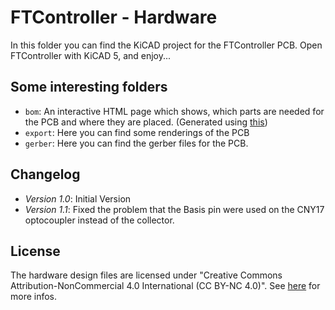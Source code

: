 # FTController - Hardware

In this folder you can find the KiCAD project for the FTController PCB.
Open FTController with KiCAD 5, and enjoy...

## Some interesting folders

* `bom`: An interactive HTML page which shows, which parts are needed for the PCB and where they are placed. (Generated using [this](https://github.com/openscopeproject/InteractiveHtmlBom))
* `export`: Here you can find some renderings of the PCB
* `gerber`: Here you can find the gerber files for the PCB.

## Changelog

* *Version 1.0*: Initial Version
* *Version 1.1*: Fixed the problem that the Basis pin were used on the CNY17 optocoupler instead of the collector.

## License
The hardware design files are licensed under "Creative Commons Attribution-NonCommercial 4.0 International (CC BY-NC 4.0)". See [here](https://creativecommons.org/licenses/by-nc/4.0/) for more infos.